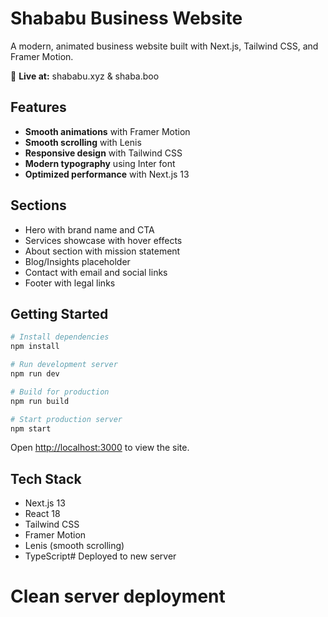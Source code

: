# Shababu Business Website

A modern, animated business website built with Next.js, Tailwind CSS, and Framer Motion.

🚀 **Live at:** shababu.xyz & shaba.boo

## Features

- **Smooth animations** with Framer Motion
- **Smooth scrolling** with Lenis
- **Responsive design** with Tailwind CSS
- **Modern typography** using Inter font
- **Optimized performance** with Next.js 13

## Sections

- Hero with brand name and CTA
- Services showcase with hover effects
- About section with mission statement
- Blog/Insights placeholder
- Contact with email and social links
- Footer with legal links

## Getting Started

```bash
# Install dependencies
npm install

# Run development server
npm run dev

# Build for production
npm run build

# Start production server
npm start
```

Open [http://localhost:3000](http://localhost:3000) to view the site.

## Tech Stack

- Next.js 13
- React 18
- Tailwind CSS
- Framer Motion
- Lenis (smooth scrolling)
- TypeScript# Deployed to new server
# Clean server deployment
